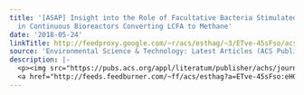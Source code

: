 ```yaml
---
title: '[ASAP] Insight into the Role of Facultative Bacteria Stimulated by Microaeration
  in Continuous Bioreactors Converting LCFA to Methane'
date: '2018-05-24'
linkTitle: http://feedproxy.google.com/~r/acs/esthag/~3/ETve-45sFso/acs.est.8b00894
source: 'Environmental Science & Technology: Latest Articles (ACS Publications)'
description: |-
  <p><img src="https://pubs.acs.org/appl/literatum/publisher/achs/journals/content/esthag/0/esthag.ahead-of-print/acs.est.8b00894/20180524/images/medium/es-2018-00894d_0009.gif" alt="TOC Graphic"/></p><div><cite>Environmental Science & Technology</cite></div><div>DOI: 10.1021/acs.est.8b00894</div><div class="feedflare">
  <a href="http://feeds.feedburner.com/~ff/acs/esthag?a=ETve-45sFso:eH0E1C7fdJs:yIl2AUoC8zA"><img src="http://feeds.feedburner.com/~ff/acs/esthag?d=yIl2AUoC8zA" border="0"></img></a>
---
```


